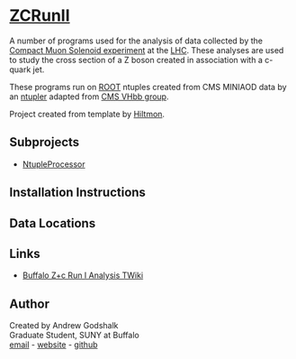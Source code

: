 # [ZCRunII][ZCRunII github]

A number of programs used for the analysis of data collected by the [Compact Muon Solenoid experiment][CMS] at the [LHC][LHC]. These analyses are used to study the cross section of a Z boson created in association with a c-quark jet.

These programs run on [ROOT][ROOT] ntuples created from CMS MINIAOD data by an [ntupler][Ntupler] adapted from [CMS VHbb group][VHbb].

Project created from template by [Hiltmon][Simple C++ Project Structure].

## Subprojects

* [NtupleProcessor][NtupleProcessor github]

## Installation Instructions

## Data Locations

## Links

* [Buffalo Z+c Run I Analysis TWiki][Z+c RunI Twiki]

## Author

Created by Andrew Godshalk  
Graduate Student, SUNY at Buffalo  
[email][Andrew email] - [website][Andrew website] - [github][Andrew github]

[//]: # (Reference Links)

[LHC]:https://home.cern/topics/large-hadron-collider
[CMS]:https://home.cern/about/experiments/cms
[ROOT]:https://root.cern.ch/
[VHbb]:https://twiki.cern.ch/twiki/bin/view/CMS/HiggsBB
[Ntupler]: https://github.com/andrewgodshalk/ZCNtupler
[Simple C++ Project Structure]: http://hiltmon.com/blog/2013/07/03/a-simple-c-plus-plus-project-structure/
[Andrew github]:https://github.com/andrewgodshalk/
[Andrew email]:andrewgodshalk@gmail.com
[Andrew website]:http://www.acsu.buffalo.edu/~godshalk/
[Z+c RunI Twiki]:https://twiki.cern.ch/twiki/bin/viewauth/CMS/ZplusHF8TeV
[ZCRunII github]:https://github.com/andrewgodshalk/ZCRunII
[NtupleProcessor github]:https://github.com/andrewgodshalk/ZCRunII/tree/master/NtupleProcessor
